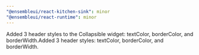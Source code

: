 ```yaml
---
"@ensembleui/react-kitchen-sink": minor
"@ensembleui/react-runtime": minor
---
```


Added 3 header styles to the Collapsible widget: textColor, borderColor, and borderWidth.Added 3 header styles: textColor, borderColor, and borderWidth.
